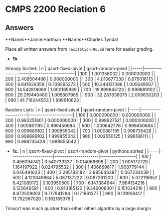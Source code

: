 # CMPS 2200 Reciation 6
## Answers

**Name:**Jamie Hartman
**Name:**Charles Tyndal


Place all written answers from `recitation-06.md` here for easier grading.






- **1b.**

Already Sorted: 
|   n |   qsort-fixed-pivot |   qsort-random-pivot |
|-----|---------------------|----------------------|
| 100 |         1.001358032 |          0.000000000 |
| 200 |         2.408504486 |          0.000000000 |
| 300 |         4.010677338 |          0.679016113 |
| 400 |         6.641626358 |          0.709295273 |
| 500 |        10.244131088 |          1.005649567 |
| 600 |        14.542818069 |          1.000165939 |
| 700 |        19.899845123 |          0.999689102 |
| 800 |        25.219440460 |          1.005887985 |
| 900 |        32.287836075 |          2.009630203 |
| 990 |        41.718244553 |          1.999616623 |

Random Lists:
|   n |   qsort-fixed-pivot |   qsort-random-pivot |
|-----|---------------------|----------------------|
| 100 |         0.000000000 |          0.000000000 |
| 200 |         0.993251801 |          0.000000000 |
| 300 |         0.999927521 |          0.000000000 |
| 400 |         1.000881195 |          0.999450684 |
| 500 |         1.000642776 |          0.999450684 |
| 600 |         0.999689102 |          1.999855042 |
| 700 |         1.000881195 |          0.998735428 |
| 800 |         0.999689102 |          1.999855042 |
| 900 |         1.002550125 |          1.998186111 |
| 990 |         0.998735428 |          1.999855042 |



- **1c.**
|   n |   qsort-fixed-pivot |   qsort-random-pivot |   pythons sorted |
|-----|---------------------|----------------------|------------------|
| 100 |         0.456094742 |          0.540733337 |      0.014066696 |
| 200 |         1.005172729 |          1.164197922 |      0.024795532 |
| 300 |         1.406669617 |          1.908779144 |      0.046491623 |
| 400 |         3.295183182 |          3.985643387 |      0.067234039 |
| 500 |         4.120349884 |          5.087137222 |      0.087261200 |
| 600 |         5.072116852 |          6.421089172 |      0.103950500 |
| 700 |         6.147384644 |          7.964134216 |      0.125646591 |
| 800 |         6.913185120 |          9.346008301 |      0.151634216 |
| 900 |         8.872509003 |          9.717941284 |      0.171661377 |
| 990 |         9.131908417 |         11.752367020 |      0.192165375 |

Timsort was much quicker than either oither algoritm by a large margin